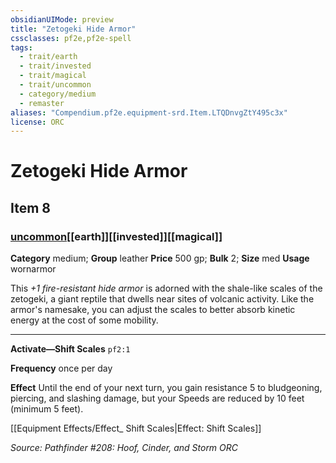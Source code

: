 ```yaml
---
obsidianUIMode: preview
title: "Zetogeki Hide Armor"
cssclasses: pf2e,pf2e-spell
tags:
  - trait/earth
  - trait/invested
  - trait/magical
  - trait/uncommon
  - category/medium
  - remaster
aliases: "Compendium.pf2e.equipment-srd.Item.LTQDnvgZtY495c3x"
license: ORC
---
```

# Zetogeki Hide Armor
## Item 8
### [uncommon](uncommon "Uncommon Rarity Trait")[[earth]][[invested]][[magical]]

**Category** medium; **Group** leather
**Price** 500 gp; 
**Bulk** 2; **Size** med
**Usage** wornarmor

This _+1 fire-resistant hide armor_ is adorned with the shale-like scales of the zetogeki, a giant reptile that dwells near sites of volcanic activity. Like the armor's namesake, you can adjust the scales to better absorb kinetic energy at the cost of some mobility.

* * *

**Activate—Shift Scales** `pf2:1`

**Frequency** once per day

**Effect** Until the end of your next turn, you gain resistance 5 to bludgeoning, piercing, and slashing damage, but your Speeds are reduced by 10 feet (minimum 5 feet).

[[Equipment Effects/Effect_ Shift Scales|Effect: Shift Scales]]

*Source: Pathfinder #208: Hoof, Cinder, and Storm*
*ORC*